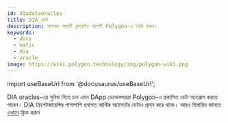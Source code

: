 ```yaml
---
id: diadataoracles
title: DIA ডেটা
description: আপনার পরবর্তী ব্লকচেইন অ্যাপটি Polygon-এ তৈরি করুন।
keywords:
  - docs
  - matic
  - dia
  - oracle
image: https://wiki.polygon.technology/img/polygon-wiki.png
---
```

import useBaseUrl from '@docusaurus/useBaseUrl';

DIA oracles-এর সুবিধা নিতে চান এমন DApp ডেভেলপাররা Polygon-এ প্রকাশিত ডেটা অ্যাক্সেস করতে পারেন। DIA ক্রিপ্টোকারেন্সির পাশাপাশি প্রথাগত আর্থিক অ্যাসেটের ডেটাও প্রদান করে থাকে। আরও বিস্তারিত জানতে [এখানে](https://github.com/diadata-org/diadata/blob/master/documentation/oracle-documentation/matic.md) ক্লিক করুন
